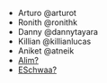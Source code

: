 - Arturo @arturot
- Ronith @ronithk
- Danny @dannytayara
- Killian @killianlucas
- Aniket @atneik
- [Alim?](https://twitter.com/almmaasoglu)
- [ESchwaa?](https://twitter.com/ESchwaa)
